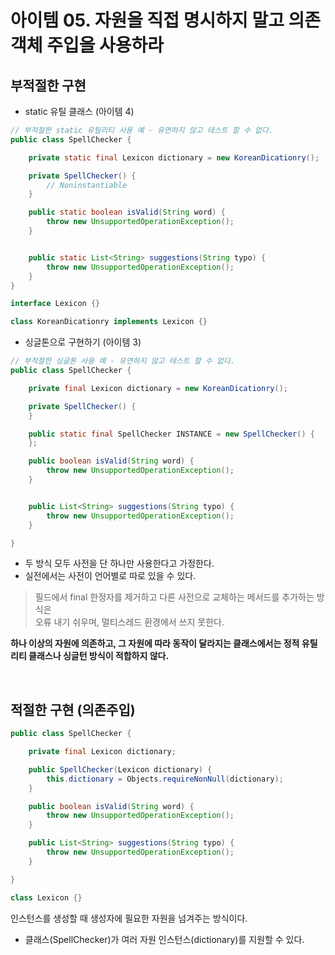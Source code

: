 # 아이템 05. 자원을 직접 명시하지 말고 의존 객체 주입을 사용하라


부적절한 구현
-------------

-	static 유틸 클래스 (아이템 4)

```java
// 부적절한 static 유틸리티 사용 예 - 유연하지 않고 테스트 할 수 없다.
public class SpellChecker {

    private static final Lexicon dictionary = new KoreanDicationry();

    private SpellChecker() {
        // Noninstantiable
    }

    public static boolean isValid(String word) {
        throw new UnsupportedOperationException();
    }


    public static List<String> suggestions(String typo) {
        throw new UnsupportedOperationException();
    }
}

interface Lexicon {}

class KoreanDicationry implements Lexicon {}
```

-	싱글톤으로 구현하기 (아이템 3)

```java
// 부적절한 싱글톤 사용 예 - 유연하지 않고 테스트 할 수 없다.
public class SpellChecker {

    private final Lexicon dictionary = new KoreanDicationry();

    private SpellChecker() {
    }

    public static final SpellChecker INSTANCE = new SpellChecker() {
    };

    public boolean isValid(String word) {
        throw new UnsupportedOperationException();
    }


    public List<String> suggestions(String typo) {
        throw new UnsupportedOperationException();
    }

}
```

-	두 방식 모두 사전을 단 하나만 사용한다고 가정한다.
-	실전에서는 사전이 언어별로 따로 있을 수 있다.

> 필드에서 final 한정자를 제거하고 다른 사전으로 교체하는 메서드를 추가하는 방식은  
> 오류 내기 쉬우며, 멀티스레드 환경에서 쓰지 못한다.

**하나 이상의 자원에 의존하고, 그 자원에 따라 동작이 달라지는 클래스에서는 정적 유틸리티 클래스나 싱글턴 방식이 적합하지 않다.**

<br/>

적절한 구현 (의존주입)
----------------------

```java
public class SpellChecker {

    private final Lexicon dictionary;

    public SpellChecker(Lexicon dictionary) {
        this.dictionary = Objects.requireNonNull(dictionary);
    }

    public boolean isValid(String word) {
        throw new UnsupportedOperationException();
    }

    public List<String> suggestions(String typo) {
        throw new UnsupportedOperationException();
    }

}

class Lexicon {}
```

인스턴스를 생성할 때 생성자에 필요한 자원을 넘겨주는 방식이다.

-	클래스(SpellChecker)가 여러 자원 인스턴스(dictionary)를 지원할 수 있다.
